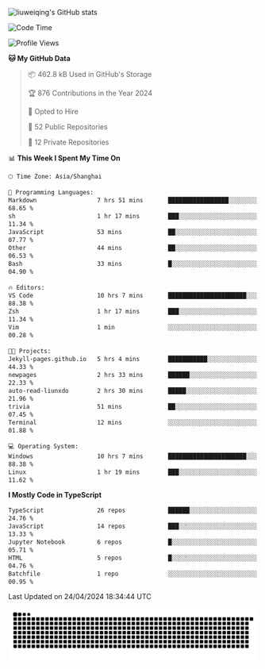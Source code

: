 ![liuweiqing's GitHub stats](https://github-readme-stats.vercel.app/api?username=14790897&show_icons=true&locale=cn&include_all_commits=true&count_private=true)

<!--START_SECTION:waka-->
![Code Time](http://img.shields.io/badge/Code%20Time-975%20hrs%2040%20mins-blue)

![Profile Views](http://img.shields.io/badge/Profile%20Views-39-blue)

**🐱 My GitHub Data** 

> 📦 462.8 kB Used in GitHub's Storage 
 > 
> 🏆 876 Contributions in the Year 2024
 > 
> 💼 Opted to Hire
 > 
> 📜 52 Public Repositories 
 > 
> 🔑 12 Private Repositories 
 > 
📊 **This Week I Spent My Time On** 

```text
🕑︎ Time Zone: Asia/Shanghai

💬 Programming Languages: 
Markdown                 7 hrs 51 mins       █████████████████░░░░░░░░   68.65 % 
sh                       1 hr 17 mins        ███░░░░░░░░░░░░░░░░░░░░░░   11.34 % 
JavaScript               53 mins             ██░░░░░░░░░░░░░░░░░░░░░░░   07.77 % 
Other                    44 mins             ██░░░░░░░░░░░░░░░░░░░░░░░   06.53 % 
Bash                     33 mins             █░░░░░░░░░░░░░░░░░░░░░░░░   04.90 % 

🔥 Editors: 
VS Code                  10 hrs 7 mins       ██████████████████████░░░   88.38 % 
Zsh                      1 hr 17 mins        ███░░░░░░░░░░░░░░░░░░░░░░   11.34 % 
Vim                      1 min               ░░░░░░░░░░░░░░░░░░░░░░░░░   00.28 % 

🐱‍💻 Projects: 
Jekyll-pages.github.io   5 hrs 4 mins        ███████████░░░░░░░░░░░░░░   44.33 % 
newpages                 2 hrs 33 mins       ██████░░░░░░░░░░░░░░░░░░░   22.33 % 
auto-read-liunxdo        2 hrs 30 mins       █████░░░░░░░░░░░░░░░░░░░░   21.96 % 
trivia                   51 mins             ██░░░░░░░░░░░░░░░░░░░░░░░   07.45 % 
Terminal                 12 mins             ░░░░░░░░░░░░░░░░░░░░░░░░░   01.88 % 

💻 Operating System: 
Windows                  10 hrs 7 mins       ██████████████████████░░░   88.38 % 
Linux                    1 hr 19 mins        ███░░░░░░░░░░░░░░░░░░░░░░   11.62 % 
```

**I Mostly Code in TypeScript** 

```text
TypeScript               26 repos            ██████░░░░░░░░░░░░░░░░░░░   24.76 % 
JavaScript               14 repos            ███░░░░░░░░░░░░░░░░░░░░░░   13.33 % 
Jupyter Notebook         6 repos             █░░░░░░░░░░░░░░░░░░░░░░░░   05.71 % 
HTML                     5 repos             █░░░░░░░░░░░░░░░░░░░░░░░░   04.76 % 
Batchfile                1 repo              ░░░░░░░░░░░░░░░░░░░░░░░░░   00.95 % 
```




 Last Updated on 24/04/2024 18:34:44 UTC
<!--END_SECTION:waka-->

<picture>
  <source media="(prefers-color-scheme: dark)" srcset="https://raw.githubusercontent.com/14790897/14790897/output/github-contribution-grid-snake-dark.svg" />
  <source media="(prefers-color-scheme: light)" srcset="https://raw.githubusercontent.com/14790897/14790897/output/github-contribution-grid-snake.svg" />
  <img alt="github-snake" src="https://raw.githubusercontent.com/14790897/14790897/output/github-contribution-grid-snake.svg" />
</picture>

